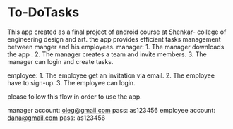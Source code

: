 # To-DoTasks

This app created as a final project of android course at Shenkar- college of engineering design and art. the app provides efficient tasks management between manger and his employees.
manager: 1. The manager downloads the app . 2. The manager creates a team and invite members. 3. The manager can login and create tasks.

employee: 1. The employee get an invitation via email. 2. The employee have to sign-up. 3. The employee can login.

please follow this flow in order to use the app.

manager account: oleg@gmail.com pass: as123456
employee account: dana@gmail.com pass: as123456

